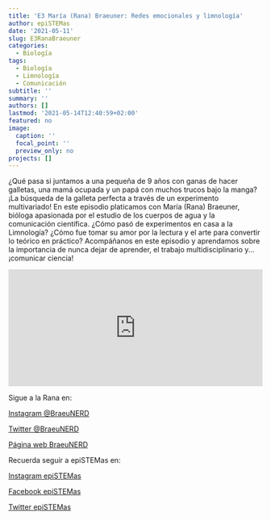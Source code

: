 ```yaml
---
title: 'E3 María (Rana) Braeuner: Redes emocionales y limnología'
author: epiSTEMas
date: '2021-05-11'
slug: E3RanaBraeuner
categories:
  - Biología
tags:
  - Biología
  - Limnología
  - Comunicación
subtitle: ''
summary: ''
authors: []
lastmod: '2021-05-14T12:40:59+02:00'
featured: no
image:
  caption: ''
  focal_point: ''
  preview_only: no
projects: []
---
```


¿Qué pasa si juntamos a una pequeña de 9 años con ganas de hacer galletas, una mamá ocupada y un papá con muchos trucos bajo la manga? ¡La búsqueda de la galleta perfecta a través de un experimento multivariado! En este episodio platicamos con María (Rana) Braeuner, bióloga apasionada por el estudio de los cuerpos de agua y la comunicación científica. ¿Cómo pasó de experimentos en casa a la Limnología? ¿Cómo fue tomar su amor por la lectura y el arte para convertir lo teórico en práctico? Acompáñanos en este episodio y aprendamos sobre la importancia de nunca dejar de aprender, el trabajo multidisciplinario y...¡comunicar ciencia!

<iframe src="https://open.spotify.com/embed-podcast/episode/64qYfOeRkFnD93oEeRi9hw" width="100%" height="232" frameborder="0" allowtransparency="true" allow="encrypted-media"></iframe>

Sigue a la Rana en:

[Instagram @BraeuNERD](https://www.instagram.com/braeunerd/)

[Twitter @BraeuNERD](https://twitter.com/braeunerd)

[Página web BraeuNERD](https://www.braeunerd.com/)

Recuerda seguir a epiSTEMas en:

[Instagram epiSTEMas](https://www.instagram.com/epistemas/)

[Facebook epiSTEMas](https://www.facebook.com/epiSTEMasPod)  

[Twitter epiSTEMas](https://twitter.com/epiSTEMas_Pod)